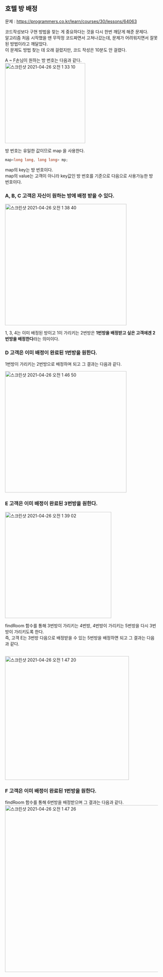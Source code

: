 <h2>호텔 방 배정</h2>

문제 : https://programmers.co.kr/learn/courses/30/lessons/64063

코드작성보다 구현 방법을 찾는 게 중요하다는 것을 다시 한번 깨닫게 해준 문제다.<br>
알고리즘 처음 시작했을 땐 무작정 코드짜면서 고쳐나갔는데, 문제가 어려워지면서 잘못된 방법이라고 깨달았다.<br>
이 문제도 방법 찾는 데 오래 걸렸지만, 코드 작성은 10분도 안 걸렸다.<br>

A ~ F손님이 원하는 방 번호는 다음과 같다.<br>
<img width="264" alt="스크린샷 2021-04-26 오전 1 33 10" src="https://user-images.githubusercontent.com/54436228/116001434-61d5b000-a62f-11eb-92f1-6fe08637b137.png">

방 번호는 유일한 값이므로 map 을 사용한다.<br>
``` C++
map<long long, long long> mp;
```
map의 key는 방 번호이다.<br>
map의 value는 고객이 아니라 key값인 방 번호를 기준으로 다음으로 사용가능한 방 번호이다.<br>

<h3>A, B, C 고객은 자신이 원하는 방에 배정 받을 수 있다.</h3>
<img width="400" alt="스크린샷 2021-04-26 오전 1 38 40" src="https://user-images.githubusercontent.com/54436228/116001640-5a62d680-a630-11eb-843f-493ef6d3d1d6.png">

1, 3, 4는 이미 배정된 방이고 1이 가리키는 2번방은 **1번방을 배정받고 싶은 고객에겐 2번방을 배정한다**라는 의미이다.<br>

<h3>D 고객은 이미 배정이 완료된 1번방을 원한다.</h3>

1번방이 가리키는 2번방으로 배정하며 되고 그 결과는 다음과 같다.<br>

<img width="400" alt="스크린샷 2021-04-26 오전 1 46 50" src="https://user-images.githubusercontent.com/54436228/116001830-934f7b00-a631-11eb-8f15-9430ae8e2c5f.png">

<h3>E 고객은 이미 배정이 완료된 3번방을 원한다.</h3>
<img width="350" alt="스크린샷 2021-04-26 오전 1 39 02" src="https://user-images.githubusercontent.com/54436228/116001700-b75e8c80-a630-11eb-9f40-0f26df0c8770.png">

findRoom 함수를 통해 3번방이 가리키는 4번방, 4번방이 가리키는 5번방을 다시 3번방이 가리키도록 한다.<br>
즉, 고객 E는 3번방 다음으로 배정받을 수 있는 5번방을 배정하면 되고 그 결과는 다음과 같다.<br>

<br><img width="408" alt="스크린샷 2021-04-26 오전 1 47 20" src="https://user-images.githubusercontent.com/54436228/116001827-8cc10380-a631-11eb-84ae-fb2ba49c131b.png">


<h3>F 고객은 이미 배정이 완료된 1번방을 원한다.</h3>

findRoom 함수를 통해 6번방을 배정받으며 그 결과는 다음과 같다.<br>
<img width="550" alt="스크린샷 2021-04-26 오전 1 47 26" src="https://user-images.githubusercontent.com/54436228/116001899-e9242300-a631-11eb-98e4-6f8c3c2edd6a.png">


